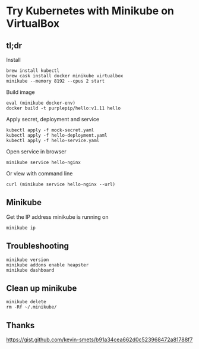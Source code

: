 # Try Kubernetes with Minikube on VirtualBox

## tl;dr

Install

    brew install kubectl
    brew cask install docker minikube virtualbox
    minikube --memory 8192 --cpus 2 start

Build image

    eval (minikube docker-env)
    docker build -t purplepip/hello:v1.11 hello

Apply secret, deployment and service

    kubectl apply -f mock-secret.yaml
    kubectl apply -f hello-deployment.yaml
    kubectl apply -f hello-service.yaml

Open service in browser

    minikube service hello-nginx

Or view with command line

    curl (minikube service hello-nginx --url)

## Minikube

Get the IP address minikube is running on

    minikube ip

## Troubleshooting

    minikube version
    minikube addons enable heapster
    minikube dashboard

## Clean up minikube

    minikube delete
    rm -Rf ~/.minikube/

## Thanks

<https://gist.github.com/kevin-smets/b91a34cea662d0c523968472a81788f7>

